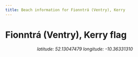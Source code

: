 ```yaml
---
title: Beach information for Fionntrá (Ventry), Kerry
---
```

# Fionntrá (Ventry), Kerry <span class="material-icons" color="blue">flag</span>

<div align="center"><i>latitude: 52.13047479 longitude: -10.36331310</i></div>